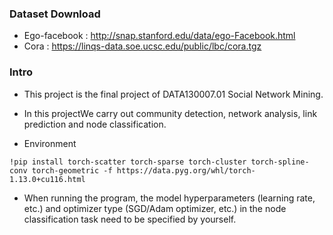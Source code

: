 ### Dataset Download

+ Ego-facebook : http://snap.stanford.edu/data/ego-Facebook.html
+ Cora : https://linqs-data.soe.ucsc.edu/public/lbc/cora.tgz

### Intro
+ This project is the final project of DATA130007.01 Social Network Mining.

+  In this projectWe carry out community detection, network analysis, link prediction and node classification.

+ Environment
```
!pip install torch-scatter torch-sparse torch-cluster torch-spline-conv torch-geometric -f https://data.pyg.org/whl/torch-1.13.0+cu116.html
```

+ When running the program, the model hyperparameters (learning rate, etc.) and optimizer type (SGD/Adam optimizer, etc.) in the node classification task need to be specified by yourself.
